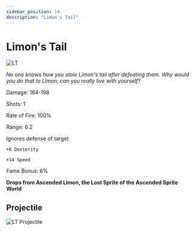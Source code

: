 ```yaml
---
sidebar_position: 14
description: "Limon's Tail"
---
```


# Limon's Tail

![LT](https://vwiki.valorserver.com/api/item/picture/limon's%20tail)

<i>No one knows how you stole Limon's tail after defeating them. Why would you do that to Limon, can you really live with yourself?</i>

Damage: 184-198

Shots: 1

Rate of Fire: 100%

Range: 6.2

Ignores defense of target

    +6 Dexterity
    
    +14 Speed
    
Fame Bonus: 6%

**Drops from Ascended Limon, the Lost Sprite of the Ascended Sprite World**

## Projectile

![LT Projectile](https://cdn.discordapp.com/attachments/953134990428868629/981727292881514567/limonstail.gif)
